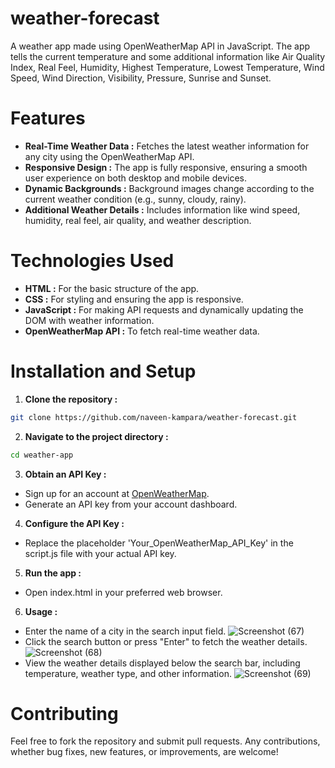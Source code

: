 # weather-forecast
A weather app made using OpenWeatherMap API in JavaScript.  The app tells the current temperature and some additional information like Air Quality Index, Real Feel, Humidity, Highest Temperature, Lowest Temperature, Wind Speed, Wind Direction, Visibility, Pressure, Sunrise and Sunset.
# **Features**
+ **Real-Time Weather Data :** Fetches the latest weather information for any city using the OpenWeatherMap API.
+ **Responsive Design :** The app is fully responsive, ensuring a smooth user experience on both desktop and mobile devices.
+ **Dynamic Backgrounds :** Background images change according to the current weather condition (e.g., sunny, cloudy, rainy).
+ **Additional Weather Details :** Includes information like wind speed, humidity, real feel, air quality, and weather description.
# **Technologies Used**
+ **HTML :** For the basic structure of the app.
+ **CSS :** For styling and ensuring the app is responsive.
+ **JavaScript :** For making API requests and dynamically updating the DOM with weather information.
+ **OpenWeatherMap API :** To fetch real-time weather data.
# **Installation and Setup**
1. **Clone the repository :**
```bash
git clone https://github.com/naveen-kampara/weather-forecast.git
```
2. **Navigate to the project directory :**
```bash
cd weather-app
```
3. **Obtain an API Key :**
  + Sign up for an account at [OpenWeatherMap](https://home.openweathermap.org/users/sign_up).
  + Generate an API key from your account dashboard.
4. **Configure the API Key :**
  + Replace the placeholder 'Your_OpenWeatherMap_API_Key' in the script.js file with your actual API key.
5. **Run the app :**
  + Open index.html in your preferred web browser.
6. **Usage :**
  + Enter the name of a city in the search input field.
    ![Screenshot (67)](https://github.com/user-attachments/assets/38333569-5ce1-42d9-861e-9412baee6bb5)
  + Click the search button or press "Enter" to fetch the weather details.
    ![Screenshot (68)](https://github.com/user-attachments/assets/b51fefea-1538-4e78-89fd-0c604ab87322)
  + View the weather details displayed below the search bar, including temperature, weather type, and other information.
    ![Screenshot (69)](https://github.com/user-attachments/assets/aa738e7b-9ff9-4e75-a711-4c7e7ae37968)
# **Contributing**
  Feel free to fork the repository and submit pull requests. Any contributions, whether bug fixes, new features, or improvements, are welcome!





